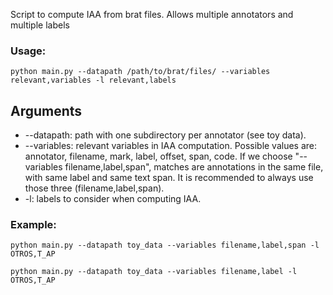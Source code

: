 Script to compute IAA from brat files.
Allows multiple annotators and multiple labels

### Usage: 
```
python main.py --datapath /path/to/brat/files/ --variables relevant,variables -l relevant,labels
```

## Arguments
+ --datapath: path with one subdirectory per annotator (see toy data).
+ --variables: relevant variables in IAA computation. Possible values are: annotator, filename, mark, label, offset, span, code. If we choose "--variables filename,label,span", matches are annotations in the same file, with same label and same text span. It is recommended to always use those three (filename,label,span).
+ -l: labels to consider when computing IAA. 

### Example:
```
python main.py --datapath toy_data --variables filename,label,span -l OTROS,T_AP
```
```
python main.py --datapath toy_data --variables filename,label -l OTROS,T_AP
```

